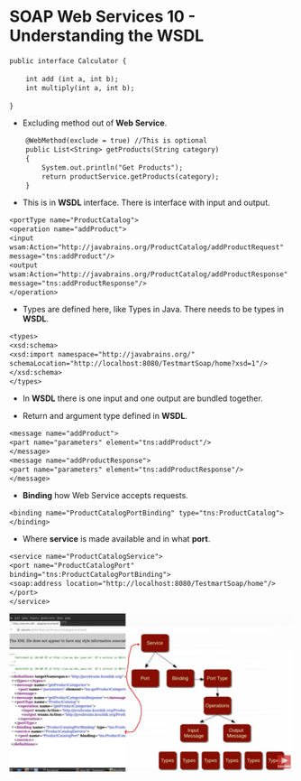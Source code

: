 # SOAP Web Services 10 - Understanding the WSDL

```
public interface Calculator {

    int add (int a, int b);
    int multiply(int a, int b);

}
```

- Excluding method out of **Web Service**.

```
	@WebMethod(exclude = true) //This is optional
	public List<String> getProducts(String category)
	{
		System.out.println("Get Products");
		return productService.getProducts(category);
	}
```

- This is in **WSDL** interface. There is interface with input and output.

```
<portType name="ProductCatalog">
<operation name="addProduct">
<input wsam:Action="http://javabrains.org/ProductCatalog/addProductRequest" message="tns:addProduct"/>
<output wsam:Action="http://javabrains.org/ProductCatalog/addProductResponse" message="tns:addProductResponse"/>
</operation>
```

- Types are defined here, like Types in Java. There needs to be types in **WSDL**.

```
<types>
<xsd:schema>
<xsd:import namespace="http://javabrains.org/" schemaLocation="http://localhost:8080/TestmartSoap/home?xsd=1"/>
</xsd:schema>
</types>
```

- In **WSDL** there is one input and one output are bundled together.

- Return and argument type defined in **WSDL**.

```
<message name="addProduct">
<part name="parameters" element="tns:addProduct"/>
</message>
<message name="addProductResponse">
<part name="parameters" element="tns:addProductResponse"/>
</message>
```

- **Binding** how Web Service accepts requests.

```
<binding name="ProductCatalogPortBinding" type="tns:ProductCatalog">
</binding>
```

- Where **service** is made available and in what **port**.

```
<service name="ProductCatalogService">
<port name="ProductCatalogPort" binding="tns:ProductCatalogPortBinding">
<soap:address location="http://localhost:8080/TestmartSoap/home"/>
</port>
</service>
```

<img src="wsdlStructure.JPG" alt="alt text" width="700"/>
